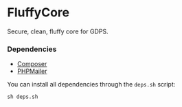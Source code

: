# FluffyCore

Secure, clean, fluffy core for GDPS.

### Dependencies
* [Composer](https://github.com/composer/composer)
* [PHPMailer](https://github.com/PHPMailer/PHPMailer)

You can install all dependencies through the `deps.sh` script:
```shell
sh deps.sh
```
